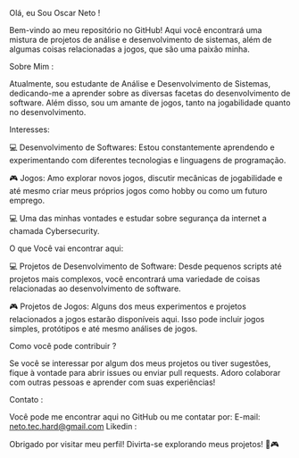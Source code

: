 Olá, eu Sou Oscar Neto !

Bem-vindo ao meu repositório no GitHub! 
Aqui você encontrará uma mistura de projetos de análise e desenvolvimento de sistemas, além de algumas coisas relacionadas a jogos, que são uma paixão minha.

Sobre Mim : 

Atualmente, sou estudante de Análise e Desenvolvimento de Sistemas, 
dedicando-me a aprender sobre as diversas facetas do desenvolvimento de software. Além disso, sou um amante de jogos, tanto na jogabilidade quanto no desenvolvimento.

Interesses:

💻 Desenvolvimento de Softwares: Estou constantemente aprendendo e experimentando com diferentes tecnologias e linguagens de programação.

🎮 Jogos: Amo explorar novos jogos, discutir mecânicas de jogabilidade e até mesmo criar meus próprios jogos como hobby ou como um futuro emprego.

💻 Uma das minhas vontades e estudar sobre segurança da internet a chamada Cybersecurity.

O que Você vai encontrar aqui:

💻 Projetos de Desenvolvimento de Software: Desde pequenos scripts até projetos mais complexos, você encontrará uma variedade de coisas relacionadas ao desenvolvimento de software.

🎮 Projetos de Jogos: Alguns dos meus experimentos e projetos relacionados a jogos estarão disponíveis aqui. Isso pode incluir jogos simples, protótipos e até mesmo análises de jogos.

Como você pode contribuir ?

Se você se interessar por algum dos meus projetos ou tiver sugestões, fique à vontade para abrir issues ou enviar pull requests. 
Adoro colaborar com outras pessoas e aprender com suas experiências!

Contato :

Você pode me encontrar aqui no GitHub ou me contatar por:
E-mail: neto.tec.hard@gmail.com 
Likedin :

Obrigado por visitar meu perfil! Divirta-se explorando meus projetos! 🚀🎮
